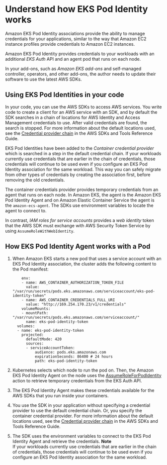 # Understand how EKS Pod Identity works<a name="pod-id-how-it-works"></a>

Amazon EKS Pod Identity associations provide the ability to manage credentials for your applications, similar to the way that Amazon EC2 instance profiles provide credentials to Amazon EC2 instances\.

Amazon EKS Pod Identity provides credentials to your workloads with an additional *EKS Auth* API and an agent pod that runs on each node\.

In your add\-ons, such as *Amazon EKS add\-ons* and self\-managed controller, operators, and other add\-ons, the author needs to update their software to use the latest AWS SDKs\.

## Using EKS Pod Identities in your code<a name="pod-id-credentials"></a>

In your code, you can use the AWS SDKs to access AWS services\. You write code to create a client for an AWS service with an SDK, and by default the SDK searches in a chain of locations for AWS Identity and Access Management credentials to use\. After valid credentials are found, the search is stopped\. For more information about the default locations used, see the [Credential provider chain](https://docs.aws.amazon.com/sdkref/latest/guide/standardized-credentials.html#credentialProviderChain) in the AWS SDKs and Tools Reference Guide\.

EKS Pod Identities have been added to the *Container credential provider* which is searched in a step in the default credential chain\. If your workloads currently use credentials that are earlier in the chain of credentials, those credentials will continue to be used even if you configure an EKS Pod Identity association for the same workload\. This way you can safely migrate from other types of credentials by creating the association first, before removing the old credentials\.

The container credentials provider provides temporary credentials from an agent that runs on each node\. In Amazon EKS, the agent is the Amazon EKS Pod Identity Agent and on Amazon Elastic Container Service the agent is the `amazon-ecs-agent`\. The SDKs use environment variables to locate the agent to connect to\.

In contrast, *IAM roles for service accounts* provides a *web identity* token that the AWS SDK must exchange with AWS Security Token Service by using `AssumeRoleWithWebIdentity`\.

## How EKS Pod Identity Agent works with a Pod<a name="pod-id-agent-pod"></a>

1. When Amazon EKS starts a new pod that uses a service account with an EKS Pod Identity association, the cluster adds the following content to the Pod manifest:

   ```
       env:
       - name: AWS_CONTAINER_AUTHORIZATION_TOKEN_FILE
         value: "/var/run/secrets/pods.eks.amazonaws.com/serviceaccount/eks-pod-identity-token"
       - name: AWS_CONTAINER_CREDENTIALS_FULL_URI
         value: "http://169.254.170.23/v1/credentials"
       volumeMounts:
       - mountPath: "/var/run/secrets/pods.eks.amazonaws.com/serviceaccount/"
         name: eks-pod-identity-token
     volumes:
     - name: eks-pod-identity-token
       projected:
         defaultMode: 420
         sources:
         - serviceAccountToken:
             audience: pods.eks.amazonaws.com
             expirationSeconds: 86400 # 24 hours
             path: eks-pod-identity-token
   ```

1. Kubernetes selects which node to run the pod on\. Then, the Amazon EKS Pod Identity Agent on the node uses the [AssumeRoleForPodIdentity](https://docs.aws.amazon.com/eks/latest/APIReference/API_auth_AssumeRoleForPodIdentity.html) action to retrieve temporary credentials from the EKS Auth API\.

1. The EKS Pod Identity Agent makes these credentials available for the AWS SDKs that you run inside your containers\.

1. You use the SDK in your application without specifying a credential provider to use the default credential chain\. Or, you specify the container credential provider\. For more information about the default locations used, see the [Credential provider chain](https://docs.aws.amazon.com/sdkref/latest/guide/standardized-credentials.html#credentialProviderChain) in the AWS SDKs and Tools Reference Guide\.

1. The SDK uses the environment variables to connect to the EKS Pod Identity Agent and retrieve the credentials\.
**Note**  
 If your workloads currently use credentials that are earlier in the chain of credentials, those credentials will continue to be used even if you configure an EKS Pod Identity association for the same workload\.